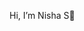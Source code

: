  Hi, I’m Nisha S👋


<!---
Nishasathish105/Nishasathish105 is a ✨ special ✨ repository because its `README.md` (this file) appears on your GitHub profile.
You can click the Preview link to take a look at your changes.
--->
